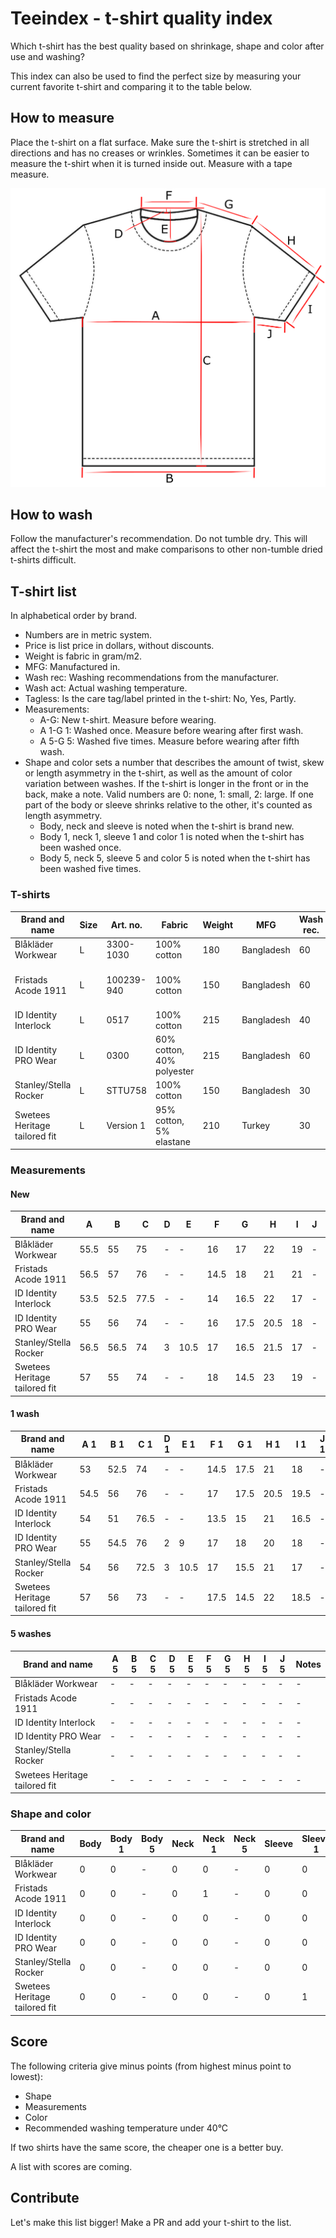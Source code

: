 # Teeindex - t-shirt quality index

Which t-shirt has the best quality based on shrinkage, shape and color after use and washing?

This index can also be used to find the perfect size by measuring your current favorite t-shirt and comparing it to the table below.

## How to measure

Place the t-shirt on a flat surface.
Make sure the t-shirt is stretched in all directions and has no creases or wrinkles.
Sometimes it can be easier to measure the t-shirt when it is turned inside out.
Measure with a tape measure.

![T-shirt](./tshirt.png)

## How to wash

Follow the manufacturer's recommendation.
Do not tumble dry. This will affect the t-shirt the most and make comparisons to other non-tumble dried t-shirts difficult.

## T-shirt list

In alphabetical order by brand.

- Numbers are in metric system.
- Price is list price in dollars, without discounts.
- Weight is fabric in gram/m2.
- MFG: Manufactured in.
- Wash rec: Washing recommendations from the manufacturer.
- Wash act: Actual washing temperature.
- Tagless: Is the care tag/label printed in the t-shirt: No, Yes, Partly.
- Measurements:
  - A-G: New t-shirt. Measure before wearing.
  - A 1-G 1: Washed once. Measure before wearing after first wash.
  - A 5-G 5: Washed five times. Measure before wearing after fifth wash.
- Shape and color sets a number that describes the amount of twist, skew or length asymmetry in the t-shirt, as well as the amount of color variation between washes. If the t-shirt is longer in the front or in the back, make a note. Valid numbers are 0: none, 1: small, 2: large. If one part of the body or sleeve shrinks relative to the other, it's counted as length asymmetry.
  - Body, neck and sleeve is noted when the t-shirt is brand new.
  - Body 1, neck 1, sleeve 1 and color 1 is noted when the t-shirt has been washed once.
  - Body 5, neck 5, sleeve 5 and color 5 is noted when the t-shirt has been washed five times.

### T-shirts

| Brand and name                | Size | Art. no.   | Fabric                    | Weight | MFG        | Wash rec. | Wash act. | Price | Color | Tagless | Notes             |
| ----------------------------- | ---- | ---------- | ------------------------- | ------ | ---------- | --------- | --------- | ----- | ----- | ------- | ----------------- |
| Blåkläder Workwear            | L    | 3300-1030  | 100% cotton               | 180    | Bangladesh | 60        | 40        | $17   | Black | No      | -                 |
| Fristads Acode 1911           | L    | 100239-940 | 100% cotton               | 150    | Bangladesh | 60        | 40        | $15   | Black | No      | No seams in body. |
| ID Identity Interlock         | L    | 0517       | 100% cotton               | 215    | Bangladesh | 40        | 40        | $21   | Black | No      | -                 |
| ID Identity PRO Wear          | L    | 0300       | 60% cotton, 40% polyester | 215    | Bangladesh | 60        | 40        | $19   | Black | No      | -                 |
| Stanley/Stella Rocker         | L    | STTU758    | 100% cotton               | 150    | Bangladesh | 30        | 40        | $8    | Black | No      | -                 |
| Swetees Heritage tailored fit | L    | Version 1  | 95% cotton, 5% elastane   | 210    | Turkey     | 30        | 40        | $29   | Black | Yes     | -                 |

### Measurements

#### New

| Brand and name                | A    | B    | C    | D   | E    | F    | G    | H    | I   | J   | Notes |
| ----------------------------- | ---- | ---- | ---- | --- | ---- | ---- | ---- | ---- | --- | --- | ----- |
| Blåkläder Workwear            | 55.5 | 55   | 75   | -   | -    | 16   | 17   | 22   | 19  | -   | -     |
| Fristads Acode 1911           | 56.5 | 57   | 76   | -   | -    | 14.5 | 18   | 21   | 21  | -   | -     |
| ID Identity Interlock         | 53.5 | 52.5 | 77.5 | -   | -    | 14   | 16.5 | 22   | 17  | -   | -     |
| ID Identity PRO Wear          | 55   | 56   | 74   | -   | -    | 16   | 17.5 | 20.5 | 18  | -   | -     |
| Stanley/Stella Rocker         | 56.5 | 56.5 | 74   | 3   | 10.5 | 17   | 16.5 | 21.5 | 17  | -   | -     |
| Swetees Heritage tailored fit | 57   | 55   | 74   | -   | -    | 18   | 14.5 | 23   | 19  | -   | -     |

#### 1 wash

| Brand and name                | A 1  | B 1  | C 1  | D 1 | E 1  | F 1  | G 1  | H 1  | I 1  | J 1 | Notes |
| ----------------------------- | ---- | ---- | ---- | --- | ---- | ---- | ---- | ---- | ---- | --- | ----- |
| Blåkläder Workwear            | 53   | 52.5 | 74   | -   | -    | 14.5 | 17.5 | 21   | 18   | -   | -     |
| Fristads Acode 1911           | 54.5 | 56   | 76   | -   | -    | 17   | 17.5 | 20.5 | 19.5 | -   | -     |
| ID Identity Interlock         | 54   | 51   | 76.5 | -   | -    | 13.5 | 15   | 21   | 16.5 | -   | -     |
| ID Identity PRO Wear          | 55   | 54.5 | 76   | 2   | 9    | 17   | 18   | 20   | 18   | -   | -     |
| Stanley/Stella Rocker         | 54   | 56   | 72.5 | 3   | 10.5 | 17   | 15.5 | 21   | 17   | -   | -     |
| Swetees Heritage tailored fit | 57   | 56   | 73   | -   | -    | 17.5 | 14.5 | 22   | 18.5 | -   | -     |

#### 5 washes

| Brand and name                | A 5 | B 5 | C 5 | D 5 | E 5 | F 5 | G 5 | H 5 | I 5 | J 5 | Notes |
| ----------------------------- | --- | --- | --- | --- | --- | --- | --- | --- | --- | --- | ----- |
| Blåkläder Workwear            | -   | -   | -   | -   | -   | -   | -   | -   | -   | -   | -     |
| Fristads Acode 1911           | -   | -   | -   | -   | -   | -   | -   | -   | -   | -   | -     |
| ID Identity Interlock         | -   | -   | -   | -   | -   | -   | -   | -   | -   | -   | -     |
| ID Identity PRO Wear          | -   | -   | -   | -   | -   | -   | -   | -   | -   | -   | -     |
| Stanley/Stella Rocker         | -   | -   | -   | -   | -   | -   | -   | -   | -   | -   | -     |
| Swetees Heritage tailored fit | -   | -   | -   | -   | -   | -   | -   | -   | -   | -   | -     |

### Shape and color

| Brand and name                | Body | Body 1 | Body 5 | Neck | Neck 1 | Neck 5 | Sleeve | Sleeve 1 | Sleeve 5 | Color 1 | Color 5 | Notes |
| ----------------------------- | ---- | ------ | ------ | ---- | ------ | ------ | ------ | -------- | -------- | ------- | ------- | ----- |
| Blåkläder Workwear            | 0    | 0      | -      | 0    | 0      | -      | 0      | 0        | -        | 0       | -       | -     |
| Fristads Acode 1911           | 0    | 0      | -      | 0    | 1      | -      | 0      | 0        | -        | 0       | -       | -     |
| ID Identity Interlock         | 0    | 0      | -      | 0    | 0      | -      | 0      | 0        | -        | 0       | -       | -     |
| ID Identity PRO Wear          | 0    | 0      | -      | 0    | 0      | -      | 0      | 0        | -        | 0       | -       | -     |
| Stanley/Stella Rocker         | 0    | 0      | -      | 0    | 0      | -      | 0      | 0        | -        | 0       | -       | -     |
| Swetees Heritage tailored fit | 0    | 0      | -      | 0    | 0      | -      | 0      | 1        | -        | 0       | -       | -     |

## Score

The following criteria give minus points (from highest minus point to lowest):

- Shape
- Measurements
- Color
- Recommended washing temperature under 40°C

If two shirts have the same score, the cheaper one is a better buy.

A list with scores are coming.

## Contribute

Let's make this list bigger! Make a PR and add your t-shirt to the list.
